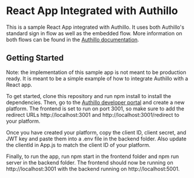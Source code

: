 # React App Integrated with Authillo

This is a sample React App integrated with Authillo. It uses both Authillo's standard sign in flow as well as the embedded flow. More information on both flows can be found in the [Authillo documentation](https://authillo.com/developer).

## Getting Started

Note: the implementation of this sample app is not meant to be production ready. It is meant to be a simple example of how to integrate Authillo with a React app.

To get started, clone this repository and run npm install to install the dependencies.
Then, go to the [Authillo developer portal](https://authillo.com/developer/dashboard) and create a new platform. The frontend is set to run on port 3001, so make sure to add the redirect URLs http://localhost:3001 and http://localhost:3001/redirect to your platform.

Once you have created your platform, copy the client ID, client secret, and JWT key and paste them into a .env file in the backend folder. Also update the clientId in App.js to match the client ID of your platform.

Finally, to run the app, run npm start in the frontend folder and npm run server in the backend folder. The frontend should now be running on http://localhost:3001 with the backend running on http://localhost:5001.
